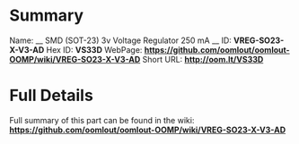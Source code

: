 
Summary
=================

Name: __ SMD (SOT-23) 3v Voltage Regulator 250 mA __
ID: __VREG-SO23-X-V3-AD__
Hex ID: __VS33D__
WebPage: __https://github.com/oomlout/oomlout-OOMP/wiki/VREG-SO23-X-V3-AD__
Short URL: __http://oom.lt/VS33D__

Full Details
==========================
Full summary of this part can be found in the wiki:   
__https://github.com/oomlout/oomlout-OOMP/wiki/VREG-SO23-X-V3-AD__   

